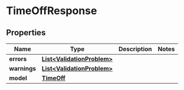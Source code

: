 

# TimeOffResponse


## Properties

Name | Type | Description | Notes
------------ | ------------- | ------------- | -------------
**errors** | [**List&lt;ValidationProblem&gt;**](ValidationProblem.md) |  | 
**warnings** | [**List&lt;ValidationProblem&gt;**](ValidationProblem.md) |  | 
**model** | [**TimeOff**](TimeOff.md) |  | 



